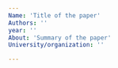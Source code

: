 ```yaml
---
Name: 'Title of the paper'
Authors: ''
year: ''
About: 'Summary of the paper'
University/organization: ''

---
```



